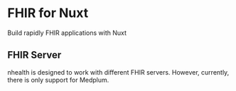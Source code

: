 # FHIR for Nuxt

Build rapidly FHIR applications with Nuxt

## FHIR Server

nhealth is designed to work with different FHIR servers. However, currently, there is only support for Medplum.